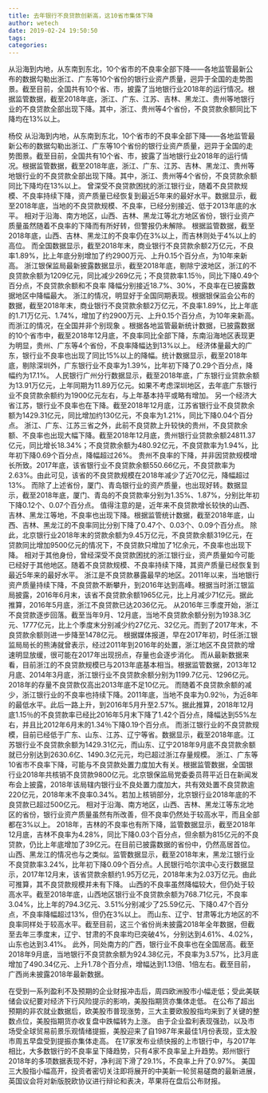 ```yaml
---
title: 去年银行不良贷款创新高，这10省市集体下降
author: wetech
date: 2019-02-24 19:50:50
tags: 
categories: 
---
```

从沿海到内地，从东南到东北，10个省市的不良率全部下降——各地监管最新公布的数据勾勒出浙江、广东等10个省份的银行业资产质量，迥异于全国的走势图景。截至目前，全国共有10个省、市，披露了当地银行业2018年的运行情况。根据监管数据，截至2018年底，浙江、广东、江苏、吉林、黑龙江、贵州等地银行业的不良贷款全部出现下降。其中，浙江、贵州等4个省份，不良贷款余额同比下降均在13%以上。
<!-- more -->
杨佼
从沿海到内地，从东南到东北，10个省市的不良率全部下降——各地监管最新公布的数据勾勒出浙江、广东等10个省份的银行业资产质量，迥异于全国的走势图景。截至目前，全国共有10个省、市，披露了当地银行业2018年的运行情况。根据监管数据，截至2018年底，浙江、广东、江苏、吉林、黑龙江、贵州等地银行业的不良贷款全部出现下降。其中，浙江、贵州等4个省份，不良贷款余额同比下降均在13%以上。
曾深受不良贷款困扰的浙江银行业，随着不良贷款规模、不良率持续下降，资产质量已经恢复到最近5年来的最好水平。数据显示，截至2018年底，当地的不良贷款规模、不良率，已经分别接近、低于2013年底的水平。
相对于沿海、南方地区，山西、吉林、黑龙江等北方地区省份，银行业资产质量虽然随着不良率的下降而有所好转，但警报仍未解除。 根据监管数据，截至2018年底，山西、吉林、黑龙江的不良率仍在3%以上，而吉林则处于4%以上的高位。
而全国数据显示，截至2018年末，商业银行不良贷款余额2万亿元，不良率1.89%，比上年底分别增加了约2900万元、上升0.15个百分点，为10年来新高。
浙江银保监局最新披露数据显示，截至2018年底，剔除宁波地区，浙江的不良贷款余额为1209亿元，同比减少269亿元；不良贷款率1.15％，同比下降0.49个百分点，不良贷款余额和不良率
降幅分别接近18.7%、30%，不良率在已披露数据地区中降幅最大。
浙江的情况，明显好于全国同期表现。根据银保监会公布的数据，截至2018年末，商业银行不良贷款余额2万亿元，不良率1.89%，比上年底的1.71万亿元、1.74%，增加了约2900万元、上升0.15个百分点，为10年来新高。
而浙江的情况，在全国并非个别现象 。根据各地监管最新统计数据，已披露数据的10个省市中，截至2018年12月底，不良率同比全部下降，东南沿海地区表现更为明显，贵州、广东等4个省份，不良率降幅达到13%以上。
经济体量最大的广东，银行业不良率也出现了同比15%以上的降幅。统计数据显示，截至2018年底，剔除深圳外，广东银行业不良率为1.39%，比年初下降了0.29个百分点，降幅约为17.1%。
人民银行广州分行数据显示，截至2018年底，广东银行业贷款余额为13.91万亿元，上年同期为11.89万亿元。如果不考虑深圳地区，去年底广东银行业不良贷款余额约为1900亿元左右，与上年基本持平或略有增加。
另一个经济大省江苏，银行业不良率也在下降。截至2018年12月底，江苏省银行业不良贷款余额为1429.31亿元，同比增加约130亿元，不良率为1.21%，同比下降0.04个百分点。
浙江、广东、江苏三省之外，此前不良贷款上升较快的贵州，不良贷款余额、不良率也出现大幅下降。截至2018年12月底，贵州银行业贷款余额24811.37亿元，同比增长18.34%；不良贷款余额为480.92亿元，不良贷款率为1.94%，比年初下降0.69个百分点，降幅超过26%。
贵州不良率的下降，并非因贷款规模增长所致。2017年底，该省银行业不良贷款余额550.66亿元，不良贷款率为2.63%。由此可见，该省的不良贷款规模在2018年减少了近70亿元，降幅超过13%。
而除了上述省份，厦门、青岛银行业的资产质量，也出现好转。数据显示，截至2018年底，厦门、青岛的不良贷款率分别为1.35%、1.87%，分别比年初下降0.12个、0.07个百分点。
值得注意的是，近年来不良贷款增长较快的山西、吉林、黑龙江等地，不良率也出现下降。根据监管统计数据，截至2018年底，山西、吉林、黑龙江的不良率同比分别下降了0.47个、0.03个、0.09个百分点。
除此，北京银行业2018年末的贷款余额为9.45万亿元，不良贷款余额319亿元，在贷款同比增加9500亿元的情况下，不良贷款只增加了1亿余元，不良率也出现下降。
相对于其他身份，曾经深受不良贷款困扰的浙江银行业，资产质量如今可能已经好于其他地区。随着不良贷款规模、不良率持续下降，其资产质量已经恢复到最近5年来的最好水平。
浙江是不良贷款暴露最早的地区。2011年以来，当地银行资产质量持续下降，不良贷款不断攀升，到2016年达到高峰。根据当时浙江银监局披露，2016年6月末，该省不良贷款余额1965亿元，比上月减少71亿元。据此推算，2016年5月底，浙江不良贷款已达2036亿元。
从2016年三季度开始，浙江不良贷款逐步回落。截至当年9月、12月底，当地不良贷款余额分别为1938.3亿元、1777亿元，比上个季度末分别减少约27亿元、32亿元。而到了2017年末，不良贷款余额则进一步降至1478亿元。
根据媒体报道，早在2017年初，时任浙江银监局局长的熊涛就曾表示，经过2011年到2016年的处置，浙江地区不良贷款的增速明显放缓，很可能在2017年出现拐点，存量也会逐步消化。
而从最新数据来看，目前浙江的不良贷款规模已与2013年底基本相当。根据监管数据，2013年12月底、2014年3月底，浙江银行业不良贷款余额分别为1199.7亿元、1296亿元。2018年的存量不良贷款仅高出2013年底不足10亿元。
而随着不良贷款余额的减少，浙江银行业的不良率也持续下降。2011年底，当地不良率为0.92％，为近8年的最低水平。此后一路上升，到2016年5月升至2.57%。据此推算，2018年12月底1.15％的不良贷款率已经比2016年5月末下降了1.42个百分点，降幅达到55%左右，并且比2012年6月末的1.34％下降0.19个百分点。
而浙江银行业的不良贷款规模，目前已经低于广东、山东、江苏、辽宁等省。数据显示，截至2018年底。江苏银行业不良贷款余额为1429.31亿元，而山东、辽宁2018年9月底不良贷款余额就已分别达到2630.6亿、1490.3亿元元，均已超过浙江存量规模。
浙江、广东等10省市不良率下降，可能与不良贷款处置力度加大有关。根据监管数据，全国银行业2018年共核销不良贷款9800亿元。北京银保监局党委委员蒋平近日在新闻发布会上披露，2018年该局辖内银行业不良处置力度加大，共有效处置不良贷款逾220亿元，2018年末不良率0.34%。若加上核销部分，北京银行业2018年底的不良贷款已超过500亿元。
相对于沿海、南方地区，山西、吉林、黑龙江等东北地区的省份，银行业资产质量虽然有所改善，但不良率仍然处于较高水平，而且全部都在3%以上。
2018年，吉林的不良率也有所下降，监管数据显示，截至2018年12月底，吉林不良率为4.28%，同比下降0.03个百分点，但余额为815亿元的不良贷款，仍比上年底增加了39亿元。在目前已披露数据的省份中，仍然高居首位。
山西、黑龙江的情况也与之类似。监管数据显示，截至2018年末，黑龙江银行业不良贷款率3.24%，比年初下降0.09个百分点。人民银行哈尔滨中心支行数据显示，2017年12月末，该省贷款余额约1.95万亿元，2018年末为2.03万亿元。由此可推算，其不良贷款规模并未有下降。
山西的不良率虽然降幅较大，但仍处于较高水平。截至2018年底，山西地区银行业不良贷款余额为768.71亿元，不良率3.04%，比上年的794.3亿元、3.51%分别减少了25.59亿元、下降0.47个百分点，不良率降幅超过13%，但仍在3%以上。
而山东、辽宁、甘肃等北方地区的不良率同样处于较高水平。截至目前，这三个省份尚未披露2018年全年数据，但截至去年三季度末，辽宁、甘肃的不良率均已突破4%，分别达到4.61%、4.02%，山东也达到3.41%。
此外，同处南方的广西，银行业不良率也在全国居高。截至2018年9月底，当地银行不良贷款余额为924.38亿元，不良率为3.57%，比3月底增加了490.34亿元、上升1.78个百分点，增幅达到1.13倍、1倍左右。截至目前，广西尚未披露2018年最新数据。
 
 
在受到一系列盈利不及预期的企业财报冲击后，周四欧洲股市小幅走低；受此美联储会议纪要对经济下行风险提示的影响，美股指期货亦集体走低。
在公布了超出预期的非农就业数据后，欧美股市普现涨势，三大主要欧股股指均来到了关键的整数点位，美股指期货亦收复盘中跌幅转为上涨。
由于企业盈利表现强劲，以及市场受全球贸易前景乐观情绪提振，美股迎来了自1987年来最佳1月份表现，亚太股市周五早盘受到提振亦集体走高。
在17家发布业绩快报的上市银行中，与2017年相比，大多数银行的不良率呈下降趋势，只有4家不良率呈上升趋势。郑州银行2018年的多项数据表现不好，净利润下滑了29.1%，不良率上升了0.97%。
美国三大股指小幅高开，投资者密切关注即将展开的中美新一轮贸易磋商的最新进展，英国议会将对新版脱欧协议进行辩论和表决，苹果将在盘后公布财报。
